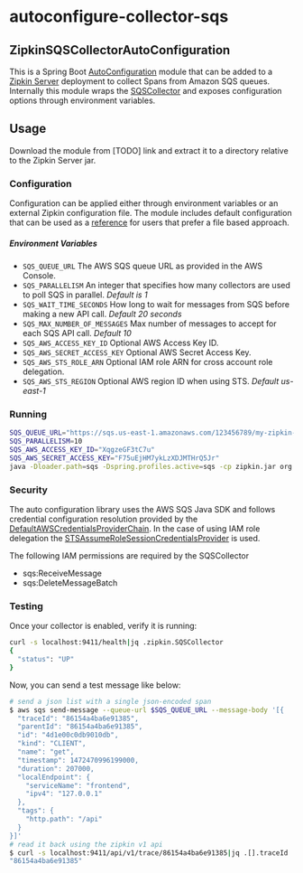 # autoconfigure-collector-sqs

## ZipkinSQSCollectorAutoConfiguration

This is a Spring Boot [AutoConfiguration](http://docs.spring.io/spring-boot/docs/current/reference/html/using-boot-auto-configuration.html) 
module that can be added to a [Zipkin Server](https://github.com/openzipkin/zipkin/tree/master/zipkin-server) 
deployment to collect Spans from Amazon SQS queues.  Internally
this module wraps the [SQSCollector](https://github.com/openzipkin/zipkin-aws/tree/master/collector-sqs) 
and exposes configuration options through environment variables.

## Usage

Download the module from [TODO] link and extract it to a directory relative to the
Zipkin Server jar.

### Configuration

Configuration can be applied either through environment variables or an external Zipkin
configuration file.  The module includes default configuration that can be used as a 
[reference](https://github.com/openzipkin/zipkin-aws/tree/master/autoconfigure/collector-sqs/src/main/resources/zipkin-server-sqs.yml)
for users that prefer a file based approach.

##### Environment Variables

- `SQS_QUEUE_URL` The AWS SQS queue URL as provided in the AWS Console.
- `SQS_PARALLELISM` An integer that specifies how many collectors are used to poll SQS in parallel. 
_Default is 1_
- `SQS_WAIT_TIME_SECONDS` How long to wait for messages from SQS before making a new API call. 
_Default 20 seconds_
- `SQS_MAX_NUMBER_OF_MESSAGES` Max number of messages to accept for each SQS API call.
_Default 10_
- `SQS_AWS_ACCESS_KEY_ID` Optional AWS Access Key ID.
- `SQS_AWS_SECRET_ACCESS_KEY` Optional AWS Secret Access Key.
- `SQS_AWS_STS_ROLE_ARN` Optional IAM role ARN for cross account role delegation.
- `SQS_AWS_STS_REGION` Optional AWS region ID when using STS. _Default us-east-1_

### Running

```bash
SQS_QUEUE_URL="https://sqs.us-east-1.amazonaws.com/123456789/my-zipkin-queue"
SQS_PARALLELISM=10
SQS_AWS_ACCESS_KEY_ID="XqgzeGF3tC7u"
SQS_AWS_SECRET_ACCESS_KEY="F75uEjHM7ykLzXDJMTHrQ5Jr"
java -Dloader.path=sqs -Dspring.profiles.active=sqs -cp zipkin.jar org.springframework.boot.loader.PropertiesLauncher
```

### Security

The auto configuration library uses the AWS SQS Java SDK and follows credential
configuration resolution provided by the [DefaultAWSCredentialsProviderChain](http://docs.aws.amazon.com/AWSJavaSDK/latest/javadoc/com/amazonaws/auth/DefaultAWSCredentialsProviderChain.html).
In the case of using IAM role delegation the [STSAssumeRoleSessionCredentialsProvider](http://docs.aws.amazon.com/AWSJavaSDK/latest/javadoc/com/amazonaws/auth/STSAssumeRoleSessionCredentialsProvider.html) 
is used.

The following IAM permissions are required by the SQSCollector

- sqs:ReceiveMessage
- sqs:DeleteMessageBatch

### Testing

Once your collector is enabled, verify it is running:
```bash
curl -s localhost:9411/health|jq .zipkin.SQSCollector
{
  "status": "UP"
}
```

Now, you can send a test message like below:
```bash
# send a json list with a single json-encoded span
$ aws sqs send-message --queue-url $SQS_QUEUE_URL --message-body '[{
  "traceId": "86154a4ba6e91385",
  "parentId": "86154a4ba6e91385",
  "id": "4d1e00c0db9010db",
  "kind": "CLIENT",
  "name": "get",
  "timestamp": 1472470996199000,
  "duration": 207000,
  "localEndpoint": {
    "serviceName": "frontend",
    "ipv4": "127.0.0.1"
  },
  "tags": {
    "http.path": "/api"
  }
}]'
# read it back using the zipkin v1 api
$ curl -s localhost:9411/api/v1/trace/86154a4ba6e91385|jq .[].traceId
"86154a4ba6e91385"
```